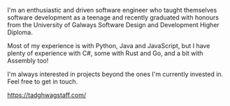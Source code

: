 I'm an enthusiastic and driven software engineer who taught themselves software development as a teenage and recently graduated with honours from the University of Galways Software Design and Development Higher Diploma.

Most of my experience is with Python, Java and JavaScript, but I have plenty of experience with C#, some with Rust and Go, and a bit with Assembly too! 

I'm always interested in projects beyond the ones I'm currently invested in. Feel free to get in touch.

https://tadghwagstaff.com/
